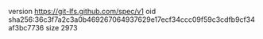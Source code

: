 version https://git-lfs.github.com/spec/v1
oid sha256:36c3f7a2c3a0b469267064937629e17ecf34ccc09f59c3cdfb9cf34af3bc7736
size 2973
